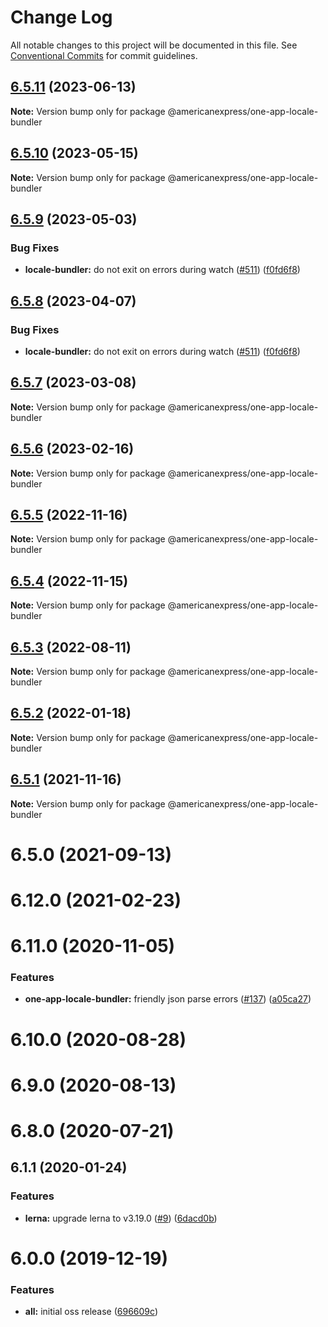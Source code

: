 # Change Log

All notable changes to this project will be documented in this file.
See [Conventional Commits](https://conventionalcommits.org) for commit guidelines.

## [6.5.11](https://github.com/americanexpress/one-app-cli/compare/@americanexpress/one-app-locale-bundler@6.5.9...@americanexpress/one-app-locale-bundler@6.5.11) (2023-06-13)

**Note:** Version bump only for package @americanexpress/one-app-locale-bundler





## [6.5.10](https://github.com/americanexpress/one-app-cli/compare/@americanexpress/one-app-locale-bundler@6.5.9...@americanexpress/one-app-locale-bundler@6.5.10) (2023-05-15)

**Note:** Version bump only for package @americanexpress/one-app-locale-bundler





## [6.5.9](https://github.com/americanexpress/one-app-cli/compare/@americanexpress/one-app-locale-bundler@6.5.7...@americanexpress/one-app-locale-bundler@6.5.9) (2023-05-03)


### Bug Fixes

* **locale-bundler:** do not exit on errors during watch ([#511](https://github.com/americanexpress/one-app-cli/issues/511)) ([f0fd6f8](https://github.com/americanexpress/one-app-cli/commit/f0fd6f8da23a6f7b9e2e1973aea559e5b53b4c1e))





## [6.5.8](https://github.com/americanexpress/one-app-cli/compare/@americanexpress/one-app-locale-bundler@6.5.7...@americanexpress/one-app-locale-bundler@6.5.8) (2023-04-07)


### Bug Fixes

* **locale-bundler:** do not exit on errors during watch ([#511](https://github.com/americanexpress/one-app-cli/issues/511)) ([f0fd6f8](https://github.com/americanexpress/one-app-cli/commit/f0fd6f8da23a6f7b9e2e1973aea559e5b53b4c1e))





## [6.5.7](https://github.com/americanexpress/one-app-cli/compare/@americanexpress/one-app-locale-bundler@6.5.3...@americanexpress/one-app-locale-bundler@6.5.7) (2023-03-08)

**Note:** Version bump only for package @americanexpress/one-app-locale-bundler





## [6.5.6](https://github.com/americanexpress/one-app-cli/compare/@americanexpress/one-app-locale-bundler@6.5.3...@americanexpress/one-app-locale-bundler@6.5.6) (2023-02-16)

**Note:** Version bump only for package @americanexpress/one-app-locale-bundler





## [6.5.5](https://github.com/americanexpress/one-app-cli/compare/@americanexpress/one-app-locale-bundler@6.5.3...@americanexpress/one-app-locale-bundler@6.5.5) (2022-11-16)

**Note:** Version bump only for package @americanexpress/one-app-locale-bundler





## [6.5.4](https://github.com/americanexpress/one-app-cli/compare/@americanexpress/one-app-locale-bundler@6.5.3...@americanexpress/one-app-locale-bundler@6.5.4) (2022-11-15)

**Note:** Version bump only for package @americanexpress/one-app-locale-bundler





## [6.5.3](https://github.com/americanexpress/one-app-cli/compare/@americanexpress/one-app-locale-bundler@6.5.2...@americanexpress/one-app-locale-bundler@6.5.3) (2022-08-11)

**Note:** Version bump only for package @americanexpress/one-app-locale-bundler





## [6.5.2](https://github.com/americanexpress/one-app-cli/compare/@americanexpress/one-app-locale-bundler@6.12.0...@americanexpress/one-app-locale-bundler@6.5.2) (2022-01-18)

**Note:** Version bump only for package @americanexpress/one-app-locale-bundler





## [6.5.1](https://github.com/americanexpress/one-app-cli/compare/@americanexpress/one-app-locale-bundler@6.12.0...@americanexpress/one-app-locale-bundler@6.5.1) (2021-11-16)

**Note:** Version bump only for package @americanexpress/one-app-locale-bundler





# 6.5.0 (2021-09-13)



# 6.12.0 (2021-02-23)



# 6.11.0 (2020-11-05)


### Features

* **one-app-locale-bundler:** friendly json parse errors ([#137](https://github.com/americanexpress/one-app-cli/issues/137)) ([a05ca27](https://github.com/americanexpress/one-app-cli/commit/a05ca27698b1a2d8a38d2ea5e086961d046dd96e))



# 6.10.0 (2020-08-28)



# 6.9.0 (2020-08-13)



# 6.8.0 (2020-07-21)



## 6.1.1 (2020-01-24)


### Features

* **lerna:** upgrade lerna to v3.19.0 ([#9](https://github.com/americanexpress/one-app-cli/issues/9)) ([6dacd0b](https://github.com/americanexpress/one-app-cli/commit/6dacd0b8848d1f1045aff36fde2f0d441d0d49a2))



# 6.0.0 (2019-12-19)


### Features

* **all:** initial oss release ([696609c](https://github.com/americanexpress/one-app-cli/commit/696609c702b128ba0339064173ac328ce8c00766))
